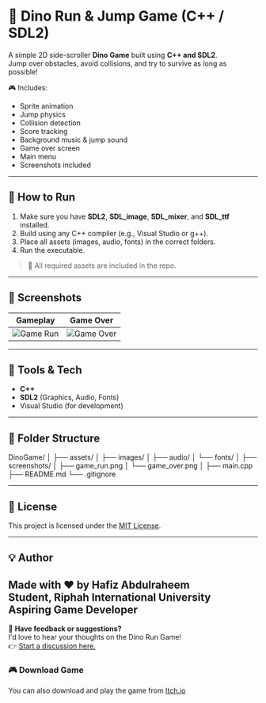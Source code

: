 # 🦖 Dino Run & Jump Game (C++ / SDL2)

A simple 2D side-scroller **Dino Game** built using **C++ and SDL2**.  
Jump over obstacles, avoid collisions, and try to survive as long as possible!  

🎮 Includes:  
- Sprite animation  
- Jump physics  
- Collision detection  
- Score tracking  
- Background music & jump sound  
- Game over screen  
- Main menu  
- Screenshots included

---

## 🚀 How to Run

1. Make sure you have **SDL2**, **SDL_image**, **SDL_mixer**, and **SDL_ttf** installed.
2. Build using any C++ compiler (e.g., Visual Studio or g++).
3. Place all assets (images, audio, fonts) in the correct folders.
4. Run the executable.

> 📝 All required assets are included in the repo.

---

## 📸 Screenshots

| Gameplay | Game Over |
|----------|-----------|
| ![Game Run](screenshots/code.png) | ![Game Over](screenshots/game_run.png) |

---

## 🔧 Tools & Tech

- **C++**  
- **SDL2** (Graphics, Audio, Fonts)  
- Visual Studio (for development)  

---

## 📁 Folder Structure

DinoGame/
│
├── assets/
│ ├── images/
│ ├── audio/
│ └── fonts/
│
├── screenshots/
│ ├── game_run.png
│ └── game_over.png
│
├── main.cpp
├── README.md
└── .gitignore

---

## 📜 License

This project is licensed under the [MIT License](LICENSE).

---

## 💡 Author

Made with ❤️ by **Hafiz Abdulraheem**  
Student, Riphah International University  
Aspiring Game Developer
---

📣 **Have feedback or suggestions?**  
I'd love to hear your thoughts on the Dino Run Game!  
👉 [Start a discussion here.](https://github.com/AbdulRaheem386/Dino-Run/discussions)

### 🎮 Download Game

You can also download and play the game from [Itch.io](https://abdulraheem386.itch.io/dino-run-sdl2-mini-game)







